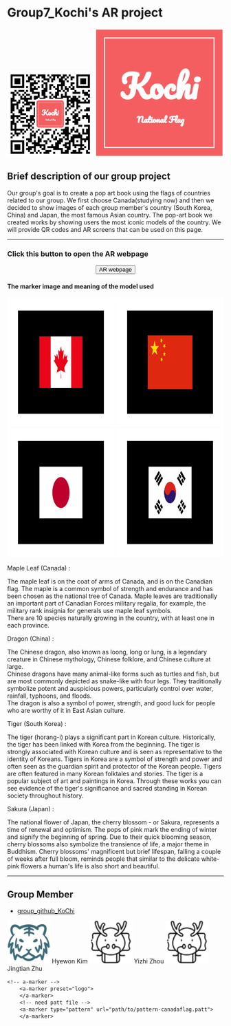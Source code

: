 <html lang="en">
    <head>
        <meta charset="utf-8">
        <meta content="width=device-width, initial-scale=1.0" name="viewport">
        <link rel="stylesheet" href="group_page/page_css.css" title="style" type="text/css"/>
        <script src="" type="module"></script>
        <title>
            Group7_Kochi's AR project
        </title>
    </head>
    <body>
        <h1>Group7_Kochi's AR project</h1>
     <!-- need img change -->
     <div style="text-align:center">
        <img src="group_page/data/qrcode.png" alt="QR_code" width="200px" height="200">
        <img src="group_page/icon/KoChi.png" alt="qr-code" width="300px" height="300px">
    </div>
    <h2>Brief description of our group project</h2>
    <p>
        Our group's goal is to create a pop art book using the flags of countries related to our group. 
        We first choose Canada(studying now) and then we decided to show images of each group member's country (South Korea, China) and Japan, the most famous Asian country.
        The pop-art book we created works by showing users the most iconic models of the country. 
        We will provide QR codes and AR screens that can be used on this page.
   </body>

   <hr>

   <!-- AR page -->
   <body>
       <h3>Click this button to open the AR webpage</h3>
       <!-- onclick="openTab('file_link')" -->
       <div style="text-align:center">
         <button id="AR" onclick="openTab('group_page/ar.html')" type="button"> AR webpage</button>
       </div>
        <!-- marker img -->
    <h4> The marker image and meaning of the model used </h5>
    <img class="LOGO" height="300px" src="group_page/data/pattern-canadaflag.png" width="250px" height="200px"/>
    <img class="LOGO" height="300px" src="group_page/data/pattern-china.png" width="250px" height="200px"/>
    <img class="LOGO" height="300px" src="group_page/data/pattern-japan.png" width="250px" height="200px"/>
    <img class="LOGO" height="300px" src="group_page/data/pattern-southkorea.png" width="250px" height="200px"/>
    <p><a class= "a1"> Maple Leaf (Canada) : </a> 
    <p class="p1">
    The maple leaf is on the coat of arms of Canada, and is on the Canadian flag. The maple is a common symbol of strength and endurance and has been chosen as the national tree of Canada. 
    Maple leaves are traditionally an important part of Canadian Forces military regalia, for example, the military rank insignia for generals use maple leaf symbols.</br> 
    There are 10 species naturally growing in the country, with at least one in each province.</p>
    <p><a class="a1"> Dragon (China) : </a> 
    <p class="p1">
    The Chinese dragon, also known as loong, long or lung, is a legendary creature in Chinese mythology, Chinese folklore, and Chinese culture at large.</br> 
    Chinese dragons have many animal-like forms such as turtles and fish, but are most commonly depicted as snake-like with four legs. They traditionally symbolize potent and auspicious powers, particularly control over water, rainfall, typhoons, and floods.</br> 
    The dragon is also a symbol of power, strength, and good luck for people who are worthy of it in East Asian culture.</p>
    <p><a class="a1"> Tiger (South Korea) : </a> 
    <p class="p1">
    The tiger (horang-i) plays a significant part in Korean culture. Historically, the tiger has been linked with Korea from the beginning.
    The tiger is strongly associated with Korean culture and is seen as representative to the identity of Koreans. Tigers in Korea are a symbol of strength and power and often seen as the guardian spirit and protector of the Korean people.
    Tigers are often featured in many Korean folktales and stories. The tiger is a popular subject of art and paintings in Korea. Through these works you can see evidence of the tiger's significance and sacred standing in Korean society throughout history.</p>
    <p><a class="a1"> Sakura (Japan) : </a> 
    <p class="p1">
    The national flower of Japan, the cherry blossom - or Sakura, represents a time of renewal and optimism. 
    The pops of pink mark the ending of winter and signify the beginning of spring. Due to their quick blooming season, cherry blossoms also symbolize the transience of life, a major theme in Buddhism. 
    Cherry blossoms' magnificent but brief lifespan, falling a couple of weeks after full bloom, reminds people that similar to the delicate white-pink flowers a human's life is also short and beautiful.</p>
 <hr>

   <!-- group member -->
<body>
   <h2> Group Member </h2>
   <!-- Group_github_link -->
   <nav>
    <ul>
        <li><a href="https://github.com/robots-make-art-too/Group7_Kochi" target="main_area">group_github_KoChi</a></li>
    </ul>
   </nav>

   <!-- member info-->
   <div style="text-align:left">
   <a class="member">
       <!-- https://icons8.com/icon/hWh045qJVSsV/animal -->
       <img src="group_page/icon/icons8-animal-91.png" alt="icon" height="100px" width="100px">
       Hyewon Kim
   </a>
   
   <a class="member">
       <!-- https://icons8.com/icon/fzYmYHMhXCQF/dragon -->
       <img src="group_page/icon/icons8-dragon-64.png" alt="icon" height="100px" width="100px">
        Yizhi Zhou
   </a>

   <a class="member">
       <img src="group_page/icon/icons8-dragon-64.png" alt="icon" height="100px" width="100px">
       Jingtian Zhu
   </a>
   
   <!-- Members who did not participate in the Phase 2 and 3 group work
   <a class="member">
       <img src="../group_page/icon/icons8-animal-91.png" alt="icon" height="100px" width="100px">
       Hoyoung Kim
   </a>
   -->
</div>
</body>

   <!-- button script -->
   <script>
    function openTab(url) {
        const link = document.createElement('a');
        link.href = url;
        link.target = '_blank';
        document.body.appendChild(link);
        link.click();
        link.remove();
    }
    </script>
    
    <!-- a-marker -->
        <a-marker preset="logo">
        </a-marker>
        <!-- need patt file -->
        <a-marker type="pattern" url="path/to/pattern-canadaflag.patt">
        </a-marker>

</body>